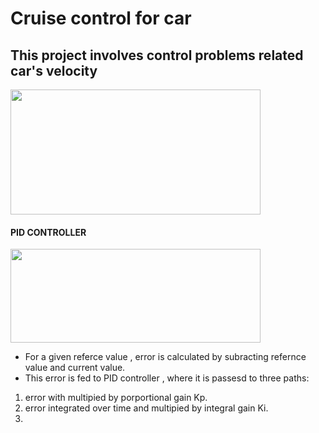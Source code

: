# Cruise control for car
## This project involves control problems related car's velocity


<img src="https://user-images.githubusercontent.com/92177410/160154176-ba6324f2-1548-4d1d-975f-b0ba487fb28b.png" width="400" height="200">

#### PID CONTROLLER

  
<img src="https://user-images.githubusercontent.com/92177410/160156713-d0ec7dbc-0caa-4295-a781-0e32baa81d9b.png" width="400" height="150">


- For a given referce value , error is calculated by subracting refernce value and current value.
- This error is fed to PID controller , where it is passesd to three paths:
1) error with multipied by porportional gain Kp.
2) error integrated over time and multipied by integral gain Ki.
3) 
